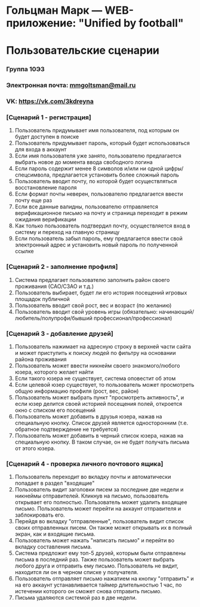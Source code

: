 # Гольцман Марк — WEB-приложение: "Unified by football"
# Пользовательские сценарии

### Группа 10Э3
### Электронная почта: mmgoltsman@mail.ru
### VK: https://vk.com/3kdreyna

### [Сценарий 1 - регистрация]
1. Пользователь придумывает имя пользователя, под которым он будет доступен в поиске
2. Пользователь придумывает пароль, который будет использоваться для входа в аккаунт
3. Если имя пользователя уже занято, пользователю предлагается выбрать новое до момента ввода свободного логина
4. Если пароль содержит менее 8 символов и/или ни одной цифры/спецсимвола, предлагается установить более сложный пароль
5. Пользователь вводит почту, по которой будет осуществляться восстановление пароля
6. Если формат почты неверен, пользователю предлагается ввести почту еще раз
7. Если все данные валидны, пользователю отправляется верификационное письмо на почту и страница переходит в режим ожидания верификации
8. Как только пользователь подтвердил почту, осуществляется вход в систему и переход на главную страницу
9. Если пользователь забыл пароль, ему предлагается ввести свой электронный адрес и установить новый пароль по полученной ссылке

### [Сценарий 2 - заполнение профиля]
1. Система предлагает пользователю заполнить район своего проживания (САО/СЗАО и т.д.)
2. Пользователь выбирает, будет ли его история посещений игровых площадок публичной
3. Пользователь вводит свой рост, вес и возраст (по желанию)
4. Пользователь вводит свой уровень игры (обязательно: начинающий/любитель/полупрофи/бывший профессионал/профессионал)

### [Сценарий 3 - добавление друзей]
1. Пользователь нажимает на адресную строку в верхней части сайта и может приступить к поиску людей по фильтру на основании района проживания
2. Пользователь может ввести никнейм своего знакомого/любого юзера, которого желает найти
3. Если такого юзера не существует, система оповестит об этом 
4. Если целевой юзер существует, то пользователь может просмотреть общую информацию профиля (рост, вес, район)
5. Пользователь может выбрать пункт "просмотреть активность", и если юзер делится своей историей посещения полей, откроется окно с списком его посещений
6. Пользователь может добавить в друзья юзера, нажав на специальную кнопку. Список друзей является односторонним (т.е. обратное подтверждение не требуется)
7. Пользователь может добавить в черный список юзера, нажав на специальную кнопку. В таком случае, он не будет получать письма от этого юзера.

### [Сценарий 4 - проверка личного почтового ящика]
1. Пользователь переходит во вкладку почты и автоматически попадает в раздел "входящие"
2. Пользователь видит заголовки писем за последние две недели и никнеймы отправителей. Кликнув на письмо, пользователь открывает его полностью. Пользователь может удалить входящее письмо. Пользователь может перейти на аккаунт отправителя и заблокировать его.
3. Перейдя во вкладку "отправленные", пользователь видит список своих отправленных писем. Он также может открывать их в полный экран, как и входящие письма.
4. Пользователь может нажать "написать письмо" и перейти во вкладку составления письма.
5. Система предложит ему топ-5 друзей, которым были отправлены письма в последний раз. Также пользователь может выбрать любого друга и отправить ему письмо. Пользователь не видит, находится ли он в черном списке у получателя.
6. Пользователь отправляет письмо нажатием на кнопку "отправить" и на его аккаунт устанавливается таймер длительностью 1 час, по истечении которого он сможет снова отправить письмо.
7. Письма удаляются системой раз в две недели.
